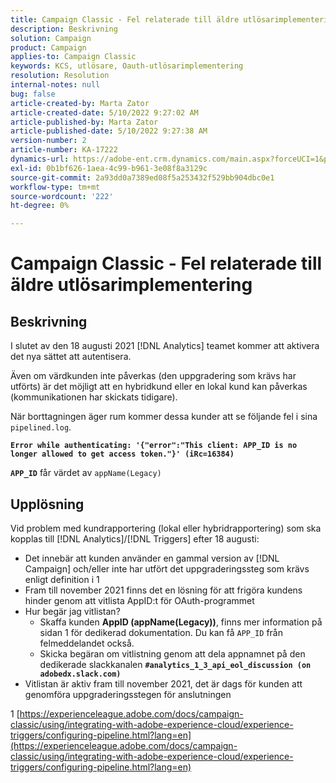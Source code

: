 ```yaml
---
title: Campaign Classic - Fel relaterade till äldre utlösarimplementering
description: Beskrivning
solution: Campaign
product: Campaign
applies-to: Campaign Classic
keywords: KCS, utlösare, Oauth-utlösarimplementering
resolution: Resolution
internal-notes: null
bug: false
article-created-by: Marta Zator
article-created-date: 5/10/2022 9:27:02 AM
article-published-by: Marta Zator
article-published-date: 5/10/2022 9:27:38 AM
version-number: 2
article-number: KA-17222
dynamics-url: https://adobe-ent.crm.dynamics.com/main.aspx?forceUCI=1&pagetype=entityrecord&etn=knowledgearticle&id=4ba79854-43d0-ec11-a7b5-00224809c101
exl-id: 0b1bf626-1aea-4c99-b961-3e08f8a3129c
source-git-commit: 2a93dd0a7389ed08f5a253432f529bb904dbc0e1
workflow-type: tm+mt
source-wordcount: '222'
ht-degree: 0%

---
```


# Campaign Classic - Fel relaterade till äldre utlösarimplementering

## Beskrivning


I slutet av den 18 augusti 2021 [!DNL Analytics] teamet kommer att aktivera det nya sättet att autentisera.

Även om värdkunden inte påverkas (den uppgradering som krävs har utförts) är det möjligt att en hybridkund eller en lokal kund kan påverkas (kommunikationen har skickats tidigare).

När borttagningen äger rum kommer dessa kunder att se följande fel i sina `pipelined.log`.

<b>`Error while authenticating: '{"error":"This client: APP_ID is no longer allowed to get access token."}' (iRc=16384)`</b>

<b>`APP_ID`</b> får värdet av `appName(Legacy)`


## Upplösning


Vid problem med kundrapportering (lokal eller hybridrapportering) som ska kopplas till [!DNL Analytics]/[!DNL Triggers] efter 18 augusti:

- Det innebär att kunden använder en gammal version av [!DNL Campaign] och/eller inte har utfört det uppgraderingssteg som krävs enligt definition i 1
- Fram till november 2021 finns det en lösning för att frigöra kundens hinder genom att vitlista AppID:t för OAuth-programmet
- Hur begär jag vitlistan?
   - Skaffa kunden <b>AppID (appName(Legacy))</b>, finns mer information på sidan 1 för dedikerad dokumentation. Du kan få `APP_ID` från felmeddelandet också.
   - Skicka begäran om vitlistning genom att dela appnamnet på den dedikerade slackkanalen <b>`#analytics_1_3_api_eol_discussion (on adobedx.slack.com)`</b>
- Vitlistan är aktiv fram till november 2021, det är dags för kunden att genomföra uppgraderingsstegen för anslutningen


1 [https://experienceleague.adobe.com/docs/campaign-classic/using/integrating-with-adobe-experience-cloud/experience-triggers/configuring-pipeline.html?lang=en](https://experienceleague.adobe.com/docs/campaign-classic/using/integrating-with-adobe-experience-cloud/experience-triggers/configuring-pipeline.html?lang=en)
